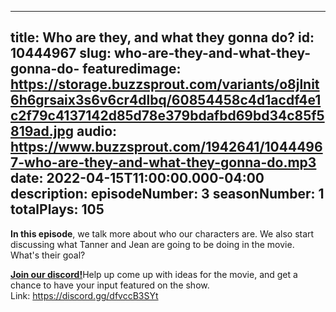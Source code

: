 
---
title: Who are they, and what they gonna do?
id: 10444967
slug: who-are-they-and-what-they-gonna-do-
featuredimage: https://storage.buzzsprout.com/variants/o8jlnit6h6grsaix3s6v6cr4dlbq/60854458c4d1acdf4e1c2f79c4137142d85d78e379bdafbd69bd34c85f5819ad.jpg
audio: https://www.buzzsprout.com/1942641/10444967-who-are-they-and-what-they-gonna-do.mp3
date: 2022-04-15T11:00:00.000-04:00
description: 
episodeNumber: 3
seasonNumber: 1
totalPlays: 105
---
**In this episode**, we talk more about who our characters are. We also start discussing what Tanner and Jean are going to be doing in the movie. What's their goal?  
  
[**Join our discord!**](https://discord.gg/dfvccB3SYt)Help up come up with ideas for the movie, and get a chance to have your input featured on the show.  
Link: <https://discord.gg/dfvccB3SYt>